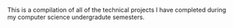 This is a compilation of all of the technical projects I have completed during my computer science undergradute semesters. 
